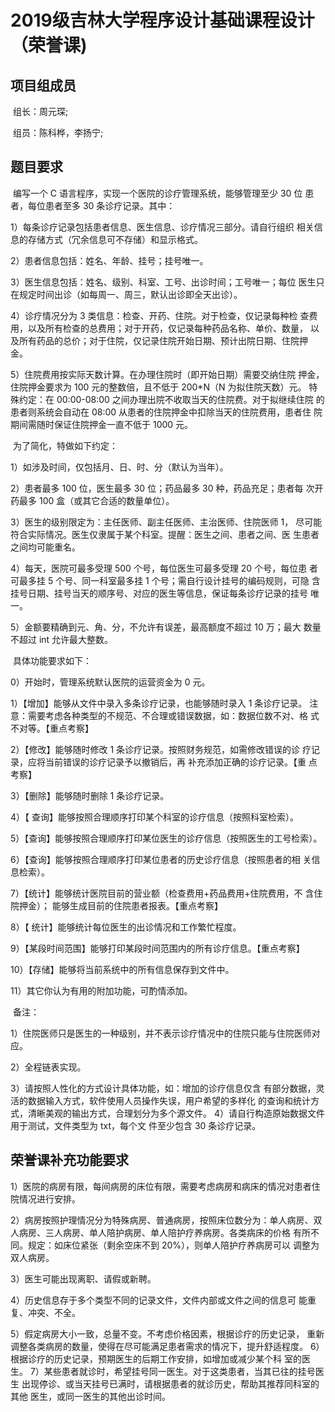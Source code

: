 # 2019级吉林大学程序设计基础课程设计（荣誉课)

## 项目组成员

​	组长：周元琛;

​	组员：陈科桦，李扬宁;

## 题目要求

​	编写一个 C 语言程序，实现一个医院的诊疗管理系统，能够管理至少 30 位 患者，每位患者至多 30 条诊疗记录。其中：

1）每条诊疗记录包括患者信息、医生信息、诊疗情况三部分。请自行组织 相关信息的存储方式（冗余信息可不存储）和显示格式。

2）患者信息包括：姓名、年龄、挂号；挂号唯一。

3）医生信息包括：姓名、级别、科室、工号、出诊时间；工号唯一；每位 医生只在规定时间出诊（如每周一、周三，默认出诊即全天出诊）。

4）诊疗情况分为 3 类信息：检查、开药、住院。对于检查，仅记录每种检 查费用，以及所有检查的总费用；对于开药，仅记录每种药品名称、单价、数量， 以及所有药品的总价；对于住院，仅记录住院开始日期、预计出院日期、住院押 金。

5）住院费用按实际天数计算。在办理住院时（即开始日期）需要交纳住院 押金，住院押金要求为 100 元的整数倍，且不低于 200*N（N 为拟住院天数）元。 特殊约定：在 00:00-08:00 之间办理出院不收取当天的住院费。对于拟继续住院 的患者则系统会自动在 08:00 从患者的住院押金中扣除当天的住院费用，患者住 院期间需随时保证住院押金一直不低于 1000 元。 

​	为了简化，特做如下约定：

1）如涉及时间，仅包括月、日、时、分（默认为当年）。

2）患者最多 100 位，医生最多 30 位；药品最多 30 种，药品充足；患者每 次开药最多 100 盒（或其它合适的数量单位）。

3）医生的级别限定为：主任医师、副主任医师、主治医师、住院医师 1， 尽可能符合实际情况。医生仅隶属于某个科室。提醒：医生之间、患者之间、医 生患者之间均可能重名。

4）每天，医院可最多受理 500 个号，每位医生可最多受理 20 个号，每位患 者可最多挂 5 个号、同一科室最多挂 1 个号；需自行设计挂号的编码规则，可隐 含挂号日期、挂号当天的顺序号、对应的医生等信息，保证每条诊疗记录的挂号 唯一。

5）金额要精确到元、角、分，不允许有误差，最高额度不超过 10 万；最大 数量不超过 int 允许最大整数。 

​	具体功能要求如下：

0）开始时，管理系统默认医院的运营资金为 0 元。

1）【增加】能够从文件中录入多条诊疗记录，也能够随时录入 1 条诊疗记录。 注意：需要考虑各种类型的不规范、不合理或错误数据，如：数据位数不对、格 式不对等。【重点考察】

2）【修改】能够随时修改 1 条诊疗记录。按照财务规范，如需修改错误的诊 疗记录，应将当前错误的诊疗记录予以撤销后，再 补充添加正确的诊疗记录。【重 点考察】

3）【删除】能够随时删除 1 条诊疗记录。 

4）【 查询】能够按照合理顺序打印某个科室的诊疗信息（按照科室检索）。 

5）【查询】能够按照合理顺序打印某位医生的诊疗信息（按照医生的工号检索）。

6）【查询】能够按照合理顺序打印某位患者的历史诊疗信息（按照患者的相 关信息检索）。 

7）【统计】能够统计医院目前的营业额（检查费用+药品费用+住院费用，不 含住院押金）； 能够生成目前的住院患者报表。【重点考察】 

8）【 统计】能够统计每位医生的出诊情况和工作繁忙程度。

9）【某段时间范围】能够打印某段时间范围内的所有诊疗信息。【重点考察】

10）【存储】能够将当前系统中的所有信息保存到文件中。

11）其它你认为有用的附加功能，可酌情添加。 

​	备注：

1）住院医师只是医生的一种级别，并不表示诊疗情况中的住院只能与住院医师对应。 

2）全程链表实现。 

3）请按照人性化的方式设计具体功能，如：增加的诊疗信息仅含 有部分数据，灵活的数据输入方式，软件使用人员操作失误，用户希望的多样化 的查询和统计方式，清晰美观的输出方式，合理划分为多个源文件。 4）请自行构造原始数据文件用于测试，文件类型为 txt，每个文 件至少包含 30 条诊疗记录。 

## 荣誉课补充功能要求

1）医院的病房有限，每间病房的床位有限，需要考虑病房和病床的情况对患者住院情况进行安排。

 2）病房按照护理情况分为特殊病房、普通病房，按照床位数分为：单人病房、双人病房、三人病房、单人陪护病房、单人陪护疗养病房。各类病床的价格 有所不同。规定：如床位紧张（剩余空床不到 20%），则单人陪护疗养病房可以 调整为双人病房。

3）医生可能出现离职、请假或新聘。

4）历史信息存于多个类型不同的记录文件，文件内部或文件之间的信息可 能重复、冲突、不全。

5）假定病房大小一致，总量不变。不考虑价格因素，根据诊疗的历史记录， 重新调整各类病房的数量，使得在尽可能满足患者需求的情况下，提升舒适程度。
6）根据诊疗的历史记录，预期医生的后期工作安排，如增加或减少某个科 室的医生。 7）某些患者就诊时，希望挂号同一医生。对于这类患者，当其已往的挂号医生 出现停诊、或当天挂号已满时，请根据患者的就诊历史，帮助其推荐同科室的其他 医生，或同一医生的其他出诊时间。 

